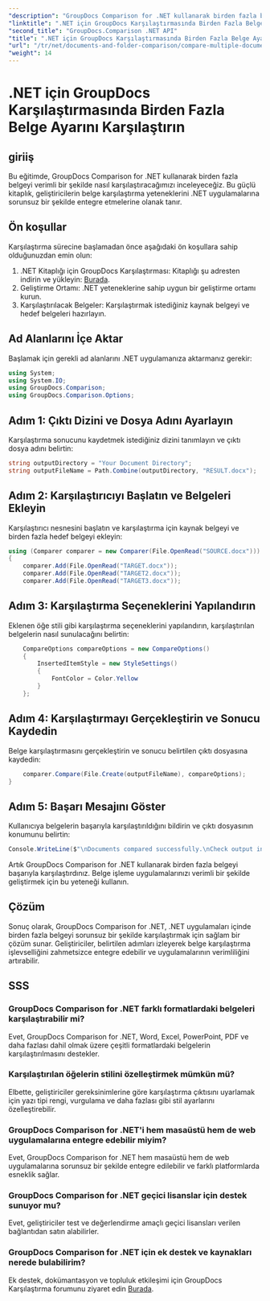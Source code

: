 ```yaml
---
"description": "GroupDocs Comparison for .NET kullanarak birden fazla belgeyi zahmetsizce nasıl karşılaştıracağınızı keşfedin. Sorunsuz belge işleme için adım adım kılavuzumuzu izleyin."
"linktitle": ".NET için GroupDocs Karşılaştırmasında Birden Fazla Belge Ayarını Karşılaştırın"
"second_title": "GroupDocs.Comparison .NET API"
"title": ".NET için GroupDocs Karşılaştırmasında Birden Fazla Belge Ayarını Karşılaştırın"
"url": "/tr/net/documents-and-folder-comparison/compare-multiple-documents-settings-dotnet/"
"weight": 14
---
```


# .NET için GroupDocs Karşılaştırmasında Birden Fazla Belge Ayarını Karşılaştırın

## giriiş
Bu eğitimde, GroupDocs Comparison for .NET kullanarak birden fazla belgeyi verimli bir şekilde nasıl karşılaştıracağımızı inceleyeceğiz. Bu güçlü kitaplık, geliştiricilerin belge karşılaştırma yeteneklerini .NET uygulamalarına sorunsuz bir şekilde entegre etmelerine olanak tanır.
## Ön koşullar
Karşılaştırma sürecine başlamadan önce aşağıdaki ön koşullara sahip olduğunuzdan emin olun:
1. .NET Kitaplığı için GroupDocs Karşılaştırması: Kitaplığı şu adresten indirin ve yükleyin: [Burada](https://releases.groupdocs.com/comparison/net/).
2. Geliştirme Ortamı: .NET yeteneklerine sahip uygun bir geliştirme ortamı kurun.
3. Karşılaştırılacak Belgeler: Karşılaştırmak istediğiniz kaynak belgeyi ve hedef belgeleri hazırlayın.

## Ad Alanlarını İçe Aktar
Başlamak için gerekli ad alanlarını .NET uygulamanıza aktarmanız gerekir:
```csharp
using System;
using System.IO;
using GroupDocs.Comparison;
using GroupDocs.Comparison.Options;
```
## Adım 1: Çıktı Dizini ve Dosya Adını Ayarlayın
Karşılaştırma sonucunu kaydetmek istediğiniz dizini tanımlayın ve çıktı dosya adını belirtin:
```csharp
string outputDirectory = "Your Document Directory";
string outputFileName = Path.Combine(outputDirectory, "RESULT.docx");
```
## Adım 2: Karşılaştırıcıyı Başlatın ve Belgeleri Ekleyin
Karşılaştırıcı nesnesini başlatın ve karşılaştırma için kaynak belgeyi ve birden fazla hedef belgeyi ekleyin:
```csharp
using (Comparer comparer = new Comparer(File.OpenRead("SOURCE.docx")))
{
    comparer.Add(File.OpenRead("TARGET.docx"));
    comparer.Add(File.OpenRead("TARGET2.docx"));
    comparer.Add(File.OpenRead("TARGET3.docx"));
```
## Adım 3: Karşılaştırma Seçeneklerini Yapılandırın
Eklenen öğe stili gibi karşılaştırma seçeneklerini yapılandırın, karşılaştırılan belgelerin nasıl sunulacağını belirtin:
```csharp
    CompareOptions compareOptions = new CompareOptions()
    {
        InsertedItemStyle = new StyleSettings()
        {
            FontColor = Color.Yellow
        }
    };
```
## Adım 4: Karşılaştırmayı Gerçekleştirin ve Sonucu Kaydedin
Belge karşılaştırmasını gerçekleştirin ve sonucu belirtilen çıktı dosyasına kaydedin:
```csharp
    comparer.Compare(File.Create(outputFileName), compareOptions);
}
```
## Adım 5: Başarı Mesajını Göster
Kullanıcıya belgelerin başarıyla karşılaştırıldığını bildirin ve çıktı dosyasının konumunu belirtin:
```csharp
Console.WriteLine($"\nDocuments compared successfully.\nCheck output in {outputDirectory}.");
```
Artık GroupDocs Comparison for .NET kullanarak birden fazla belgeyi başarıyla karşılaştırdınız. Belge işleme uygulamalarınızı verimli bir şekilde geliştirmek için bu yeteneği kullanın.

## Çözüm
Sonuç olarak, GroupDocs Comparison for .NET, .NET uygulamaları içinde birden fazla belgeyi sorunsuz bir şekilde karşılaştırmak için sağlam bir çözüm sunar. Geliştiriciler, belirtilen adımları izleyerek belge karşılaştırma işlevselliğini zahmetsizce entegre edebilir ve uygulamalarının verimliliğini artırabilir.
## SSS
### GroupDocs Comparison for .NET farklı formatlardaki belgeleri karşılaştırabilir mi?
Evet, GroupDocs Comparison for .NET, Word, Excel, PowerPoint, PDF ve daha fazlası dahil olmak üzere çeşitli formatlardaki belgelerin karşılaştırılmasını destekler.
### Karşılaştırılan öğelerin stilini özelleştirmek mümkün mü?
Elbette, geliştiriciler gereksinimlerine göre karşılaştırma çıktısını uyarlamak için yazı tipi rengi, vurgulama ve daha fazlası gibi stil ayarlarını özelleştirebilir.
### GroupDocs Comparison for .NET'i hem masaüstü hem de web uygulamalarına entegre edebilir miyim?
Evet, GroupDocs Comparison for .NET hem masaüstü hem de web uygulamalarına sorunsuz bir şekilde entegre edilebilir ve farklı platformlarda esneklik sağlar.
### GroupDocs Comparison for .NET geçici lisanslar için destek sunuyor mu?
Evet, geliştiriciler test ve değerlendirme amaçlı geçici lisansları verilen bağlantıdan satın alabilirler.
### GroupDocs Comparison for .NET için ek destek ve kaynakları nerede bulabilirim?
Ek destek, dokümantasyon ve topluluk etkileşimi için GroupDocs Karşılaştırma forumunu ziyaret edin [Burada](https://forum.groupdocs.com/c/comparison/12).
